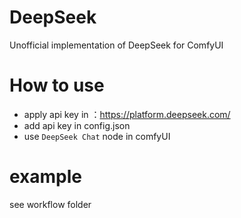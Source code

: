 # DeepSeek
Unofficial implementation of DeepSeek for ComfyUI

# How to use
- apply api key in ：https://platform.deepseek.com/
- add api key in config.json
- use `DeepSeek Chat` node in comfyUI

# example
see workflow folder